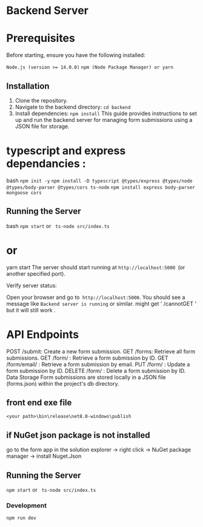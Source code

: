 # Backend Server



# Prerequisites
Before starting, ensure you have the following installed:

` Node.js (version >= 14.0.0) `
` npm (Node Package Manager) or yarn `


## Installation

1. Clone the repository.
2. Navigate to the backend directory: `cd backend`
3. Install dependencies: `npm install` This guide provides instructions to set up and run the backend server for managing form submissions using a JSON file for storage. 

# typescript and express dependancies : 

bash
`npm init -y`
`npm install -D typescript @types/express @types/node @types/body-parser @types/cors ts-node`
`npm install express body-parser mongoose cors`



## Running the Server

bash 
` npm start ` or ` ts-node src/index.ts`


# or

yarn start
The server should start running at `http://localhost:5000 `(or another specified port).

Verify server status:

Open your browser and go to` http://localhost:5000`. You should see a message like `Backend server is running` or similar. 
might get ' /cannotGET ' but it will still work .

# API Endpoints
POST /submit: Create a new form submission.
GET /forms: Retrieve all form submissions.
GET /form/
: Retrieve a form submission by ID.
GET /form/email/
: Retrieve a form submission by email.
PUT /form/
: Update a form submission by ID.
DELETE /form/
: Delete a form submission by ID.
Data Storage
Form submissions are stored locally in a JSON file (forms.json) within the project's db directory.


## front end exe file
` <your path>\bin\release\net8.0-windows\publish `

## if NuGet json package is not installed

go to the form app in the solution explorer  -> right click -> NuGet package manager -> install Nuget.Json

 

## Running the Server

` npm start ` or ` ts-node src/index.ts`

### Development
```bash
npm run dev


